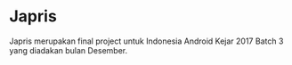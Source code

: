 # Japris

Japris merupakan final project untuk Indonesia Android Kejar 2017 Batch 3 yang diadakan bulan Desember.
